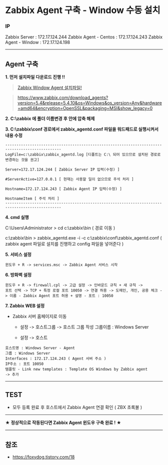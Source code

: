 # Zabbix Agent 구축 - Window 수동 설치

### IP
Zabbix Server : 172.17.124.244
Zabbix Agent - Centos : 172.17.124.243
Zabbix Agent - Window : 172.17.124.198

***

## Agent 구축

**1. 먼저 설치파일 다운로드 진행 !!**
> [Zabbix Window Agent 설치파일!][link]

[link]: https://github.com/Dawon2/Server-Practice/tree/main/Zabbix%20%EC%84%9C%EB%B2%84/Zabbix%20Agent%20-%20Window%20%EC%84%A4%EC%B9%98%ED%8C%8C%EC%9D%BC

> https://www.zabbix.com/download_agents?version=5.4&release=5.4.10&os=Windows&os_version=Any&hardware=amd64&encryption=OpenSSL&packaging=MSI&show_legacy=0


**2. C:\zabbix 에 폴더 이름변경 후 안에 압축 해제**

**3. C:\zabbix\conf 경로에서 zabbix_agentd.conf 파일을 워드패드로 실행시켜서 내용 수정**
```
-----------------------------------------------------------------------------------------------
LogFile=c:\zabbix\zabbix_agentd.log [디폴트는 C:\ 되어 있으므로 설치된 경로로 변경하는 것을 권고]

Server=172.17.124.244 [ Zabbix Server IP 입력(수정) ]

#ServerActive=127.0.0.1 [ 현재는 사용할 일이 없으므로 주석 처리 ]

Hostname=172.17.124.243 [ Zabbix Agent IP 입력(수정) ]

HostnameItem [ 주석 처리 ]
-----------------------------------------------------------------------------------------------
```

**4. cmd 실행**

C:\Users\Administrator > cd c:\zabbix\bin
( 경로 이동 )

c:\zabbix\bin > zabbix_agentd.exe -i -c c:\zabbix\conf\zabbix_agentd.conf
( zabbix agent 파일로 설치를 진행하고 config 파일을 넣어준다 )

**5. 서비스 설정**
```
윈도우 + R -> services.msc -> Zabbix Agent 서비스 시작
```
**6. 방화벽 설정**
```
윈도우 + R -> firewall.cpl -> 고급 설정 -> 인바운드 규칙 + 새 규칙 ->
포트 선택 -> TCP + 특정 로컬 포트 10050 -> 연결 허용 -> 도메인, 개인, 공용 체크 -> 이름 - Zabbix Agent 포트 허용 + 설명 - 포트 : 10050
```
**7. Zabbix WEB 설정**

- Zabbix 서버 홈페이지로 이동

  - 설정 -> 호스트그룹 -> 호스트 그룹 작성
그룹이름 : Windows Server

  - 설정 -> 호스트
```
호스트명 : Windows Server - Agent
그룹 : Windows Server
Interfaces : 172.17.124.243 ( Agent 서버 주소 )
IP주소 : 포트 10050
템플릿 - Link new templates : Template OS Windows by Zabbix agent
-> 추가
```
***

## TEST
- 모두 등록 완료 후 호스트에서 Zabbix Agent 연결 확인
( ZBX 초록불 )

***
**★ 정상적으로 작동된다면 Zabbix Agent 윈도우 구축 완료 ! ★**
***

## 참조
- https://foxydog.tistory.com/18
